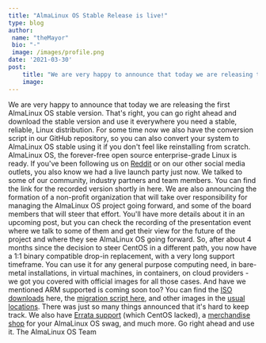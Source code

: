 ```yaml
---
title: "AlmaLinux OS Stable Release is live!"
type: blog
author: 
 name: "theMayor"
 bio: "-"
 image: /images/profile.png
date: '2021-03-30'
post:
    title: "We are very happy to announce that today we are releasing the first AlmaLinux OS stable version. That's right, you can go right ahead and download..."
    image: 
---
```


We are very happy to announce that today we are releasing the first AlmaLinux OS stable version. That's right, you can go right ahead and download the stable version and use it everywhere you need a stable, reliable, Linux distribution. For some time now we also have the conversion script in our GitHub repository, so you can also convert your system to AlmaLinux OS stable using it if you don't feel like reinstalling from scratch. AlmaLinux OS, the forever-free open source enterprise-grade Linux is ready. If you've been following us on [Reddit](https://www.reddit.com/r/AlmaLinux/) or on our other social media outlets, you also know we had a live launch party just now. We talked to some of our community, industry partners and team members. You can find the link for the recorded version shortly in here. We are also announcing the formation of a non-profit organization that will take over responsibility for managing the AlmaLinux OS project going forward, and some of the board members that will steer that effort. You'll have more details about it in an upcoming post, but you can check the recording of the presentation event where we talk to some of them and get their view for the future of the project and where they see AlmaLinux OS going forward. So, after about 4 months since the decision to steer CentOS in a different path, you now have a 1:1 binary compatible drop-in replacement, with a very long support timeframe. You can use it for any general purpose computing need, in bare-metal installations, in virtual machines, in containers, on cloud providers - we got you covered with official images for all those cases. And have we mentioned ARM supported is coming soon too? You can find the [ISO downloads](https://repo.almalinux.org/almalinux/8/isos/x86_64/) here, the [migration script here](https://github.com/AlmaLinux/almalinux-deploy), and other images in the [usual locations](https://github.com/AlmaLinux). There was just so many things announced that it's hard to keep track. We also have [Errata support](https://errata.almalinux.org/) (which CentOS lacked), a [merchandise shop](https://shop.almalinux.org/) for your AlmaLinux OS swag, and much more. Go right ahead and use it. The AlmaLinux OS Team 